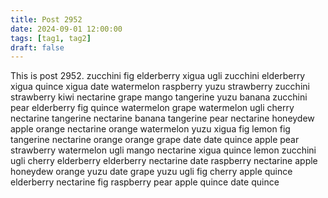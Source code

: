 ```yaml
---
title: Post 2952
date: 2024-09-01 12:00:00
tags: [tag1, tag2]
draft: false
---
```

This is post 2952.
zucchini
fig
elderberry
xigua
ugli
zucchini
elderberry
xigua
quince
xigua
date
watermelon
raspberry
yuzu
strawberry
zucchini
strawberry
kiwi
nectarine
grape
mango
tangerine
yuzu
banana
zucchini
pear
elderberry
fig
quince
watermelon
grape
watermelon
ugli
cherry
nectarine
tangerine
nectarine
banana
tangerine
pear
nectarine
honeydew
apple
orange
nectarine
orange
watermelon
yuzu
xigua
fig
lemon
fig
tangerine
nectarine
orange
orange
grape
date
date
quince
apple
pear
strawberry
watermelon
ugli
mango
nectarine
xigua
quince
lemon
zucchini
ugli
cherry
elderberry
elderberry
nectarine
date
raspberry
nectarine
apple
honeydew
orange
yuzu
date
grape
yuzu
ugli
fig
cherry
apple
quince
elderberry
nectarine
fig
raspberry
pear
apple
quince
date
quince
